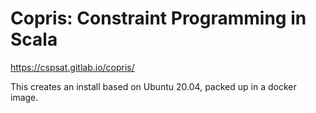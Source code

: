# Copris: Constraint Programming in Scala

https://cspsat.gitlab.io/copris/

This creates an install based on Ubuntu 20.04, packed up in a docker image.
